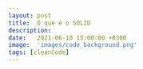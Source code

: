 ```yaml
---
layout: post
title:  O que é o SOLID
description: 
date:   2021-06-10 15:00:00 +0300
image:  'images/code_background.png'
tags: [cleanCode]
---
```



